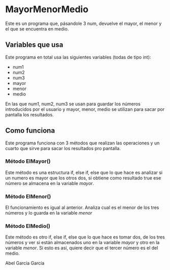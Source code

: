# MayorMenorMedio

Este es un programa que, pásandole 3 num, devuelve el mayor, el menor y el que se encuentra en medio.

## Variables que usa
Este programa en total usa las siguientes variables (todas de tipo int):
- num1
- num2
- num3
- mayor
- menor
- medio

En las que num1, num2, num3 se usan para guardar los números introducidos por el usuario y mayor, menor, medio se utilizan para sacar por pantalla los resultados.

## Como funciona
Este programa funciona con 3 métodos que realizan las operaciones y un cuarto que sirve para sacar los resultados pro pantalla.

### Método ElMayor()
Este método es una estructura if, else if, else que lo que hace es analizar si un numero es mayor que los otros dos, si obtiene como resultado true ese número se almacena en la variable _mayor_.

### Método ElMenor()
El funcionamiento es igual al anterior. Analiza cual es el menor de los tres números y lo guarda en la variable _menor_

### Método ElMedio()
Este método es otro if, else if, else que lo que hace es tomar dos, de los tres números y ver si están almacenados uno en la variable *mayor* y otro en la variable *menor*. Si esto es así, quiere decir que el tercer número es el del medio.

Abel García García